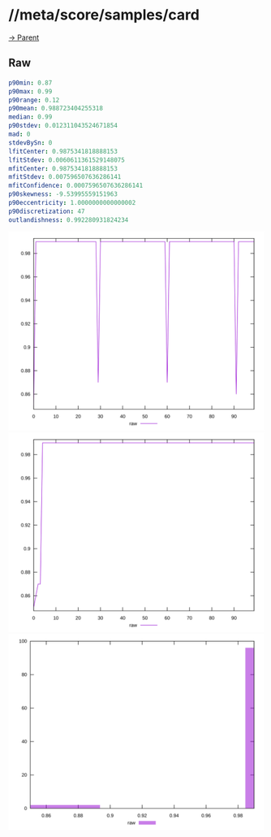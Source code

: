 
# //meta/score/samples/card

[→ Parent](../..)


## Raw


```yaml
p90min: 0.87
p90max: 0.99
p90range: 0.12
p90mean: 0.988723404255318
median: 0.99
p90stdev: 0.012311043524671854
mad: 0
stdevBySn: 0
lfitCenter: 0.9875341818888153
lfitStdev: 0.0060611361529148075
mfitCenter: 0.9875341818888153
mfitStdev: 0.007596507636286141
mfitConfidence: 0.0007596507636286141
p90skewness: -9.53995559151963
p90eccentricity: 1.0000000000000002
p90discretization: 47
outlandishness: 0.992280931824234

```

![PLOT: raw-values](./raw/values.svg)![PLOT: raw-sorted](./raw/sorted.svg)![PLOT: raw-histogram](./raw/histogram.svg)
